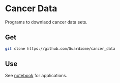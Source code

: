 # Cancer Data

Programs to downlaod cancer data sets.

## Get

```sh
git clone https://github.com/Guardiome/cancer_data
```

## Use

See [notebook](notebook) for applications.
